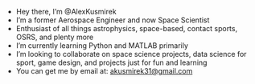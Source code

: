 - Hey there, I’m @AlexKusmirek
- I’m a former Aerospace Engineer and now Space Scientist
- Enthusiast of all things astrophysics, space-based, contact sports, OSRS, and plenty more
- I’m currently learning Python and MATLAB primarily
- I’m looking to collaborate on space science projects, data science for sport, game design, and projects just for fun and learning
- You can get me by email at: akusmirek31@gmail.com

<!---
AlexKusmirek/AlexKusmirek is a ✨ special ✨ repository because its `README.md` (this file) appears on your GitHub profile.
You can click the Preview link to take a look at your changes.
--->
